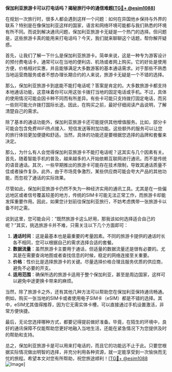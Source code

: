 **保加利亚旅游卡可以打电话吗？揭秘旅行中的通信难题[[TG💪+ @esim1088](https://t.me/s/esim1088)]**

在规划一次旅行时，很多人都会遇到这样一个问题：如何在异国他乡保持与外界的联系？特别是在像保加利亚这样的国家，语言和网络环境可能都与我们熟悉的环境有所不同。而说到解决通讯问题，保加利亚旅游卡无疑是一个热门的选择。但问题是，这些旅游卡真的能用来打电话吗？今天，我们就来聊聊这个话题，帮你解开疑惑。

首先，让我们了解一下什么是保加利亚旅游卡。简单来说，这是一种专为游客设计的预付费电话卡，通常可以在当地的便利店、机场或者网上购买。它的好处是使用方便，价格相对实惠，并且能够满足大多数游客的基本通话需求。对于那些不熟悉当地运营商服务或者不想办理长期合约的人来说，旅游卡无疑是一个不错的选择。

那么，保加利亚旅游卡到底能不能打电话呢？答案是肯定的。大多数旅游卡都支持本地通话功能，这意味着你可以用这张卡拨打当地的固定电话或手机。不过，具体的使用情况可能会因卡种不同而有所差异。有些卡可能只支持拨打固定电话，而另一些则可能允许拨打国际长途。因此，在购买之前，最好仔细阅读产品说明，了解清楚自己的需求。

除了基本的通话功能外，保加利亚旅游卡还可能提供其他增值服务。比如，部分卡可能会包含免费WiFi热点接入、短信发送等附加功能。这些额外的服务可以让您的旅行体验更加便捷和舒适。当然，具体的功能还是要根据您选择的品牌和套餐来决定。

那么，为什么有人会觉得保加利亚旅游卡不能打电话呢？这其实与几个因素有关。首先，随着智能手机的普及，越来越多的人开始依赖互联网进行通讯，而不是传统的语音通话。其次，一些早期推出的旅游卡可能存在技术限制，导致其通话质量不佳或者操作复杂。此外，由于市场竞争激烈，某些供应商可能会夸大产品的其他功能，而忽视了通话的实际效果。

尽管如此，保加利亚旅游卡仍然不失为一种经济实用的通讯工具。尤其是在一些偏远地区或者信号覆盖较差的地方，传统的SIM卡可能无法正常工作，而旅游卡却能发挥重要作用。因此，如果您计划前往保加利亚旅行，不妨考虑携带一张旅游卡以备不时之需。

说到这里，您可能会问：“既然旅游卡这么好用，那我该如何选择适合自己的呢？”其实，挑选旅游卡并不难，只需关注以下几个方面即可：

1. **通话时间**：这是最基本也是最重要的考量因素。不同的旅游卡提供的通话时长各不相同，您可以根据自己的需求选择合适的套餐。
2. **数据流量**：虽然旅游卡主要用于通话，但适量的数据流量还是很有必要的。尤其是在需要查询地图或者查找信息的时候，稳定的网络连接至关重要。
3. **价格**：性价比是选择旅游卡的关键。尽量选择价格合理且服务优质的供应商，避免不必要的开支。
4. **适用范围**：确保所选的旅游卡适用于整个保加利亚，甚至是周边国家，这样可以避免中途更换卡带来的麻烦。

当然，除了旅游卡之外，还有其他几种方法可以帮助您在保加利亚保持通讯畅通。例如，购买一张当地的SIM卡或者使用电子SIM卡（eSIM）都是不错的选择。其中，eSIM尤其值得推荐，因为它无需实体卡槽，可以直接通过手机设置激活，非常方便快捷。

最后，无论您选择哪种方式，都要记得提前做好准备。毕竟，在陌生的环境中，良好的通讯保障不仅能帮助您更好地融入当地生活，还能在紧急情况下为您提供及时的帮助和支持。

总之，保加利亚旅游卡是可以用来打电话的，而且它的功能远不止于此。只要您根据实际情况做出明智的选择，并充分利用各种资源，就一定能享受到一次愉快而无忧的旅程。希望本文对您有所帮助，祝您旅途顺利！[[TG💪+ @esim1088](https://t.me/s/esim1088) ![Image](https://i.postimg.cc/4NQfJmqS/Snipaste-2025-05-13-00-14-12.png)]